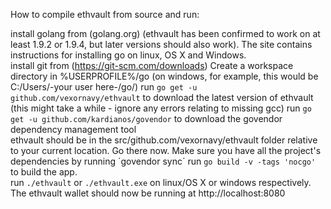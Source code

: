 How to compile ethvault from source and run:

install golang from (golang.org) (ethvault has been confirmed to work on at least 1.9.2 or 1.9.4, but later versions should also work). The site contains instructions for installing go on linux, OS X and Windows.  
install git from (https://git-scm.com/downloads)
Create a workspace directory in %USERPROFILE%/go (on windows, for example, this would be C:/Users/-your user here-/go/)
run `go get -u github.com/vexornavy/ethvault` to download the latest version of ethvault (this might take a while - ignore any errors relating to missing gcc)
run `go get -u github.com/kardianos/govendor` to download the govendor dependency management tool  
ethvault should be in the src/github.com/vexornavy/ethvault folder relative to your current location. Go there now.
Make sure you have all the project's dependencies by running ´govendor sync´
run `go build -v -tags 'nocgo'` to build the app.  
run `./ethvault` or `./ethvault.exe` on linux/OS X or windows respectively.  
The ethvault wallet should now be running at http://localhost:8080  
